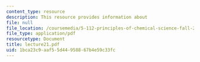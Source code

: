 ```yaml
---
content_type: resource
description: This resource provides information about
file: null
file_location: /coursemedia/5-112-principles-of-chemical-science-fall-2005/1bca23c9aaf55d44958867b4e59c33fc_lecture21.pdf
file_type: application/pdf
resourcetype: Document
title: lecture21.pdf
uid: 1bca23c9-aaf5-5d44-9588-67b4e59c33fc
---
```

